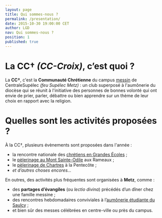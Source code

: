 ```yaml
---
layout: page
title: Qui sommes-nous ?
permalink: /presentation/
date: 2015-10-30 19:00:00 CET
author: LGD
nav: Qui sommes-nous ?
position: 1
published: true
---
```


# La **CC†** *(CC-Croix)*, c’est quoi ?

La **CC†**, c'est la **Communauté Chrétienne** du campus [messin](https://fr.wikipedia.org/wiki/Messin) de CentraleSupélec *(feu Supélec Metz)* : un club superposé à l'aumônerie du diocèse qui se réunit à l'initiative des personnes de bonnes volonté qui ont envie de prier, parler, débattre ou bien apprendre sur un thème de leur choix en rapport avec la religion.

# Quelles sont les activités proposées ?

À la CC†, plusieurs évènements sont proposées dans l'année :

- la rencontre nationale des [chrétiens en Grandes Écoles](http://www.cgenational.com/) ;
- le [pèlerinage au Mont Sainte-Odile](http://pelesteodile.free.fr) aux Rameaux ;
- le [pèlerinage de Chartres](http://www.nd-chretiente.com/) à la Pentecôte ;
- *et d’autres choses encores…*

En outres, des activités plus fréquentes sont organisées à **Metz**, comme :

- des **partages d’évangiles** (ou *lectio divina*) précédés d’un dîner chez une famille messine ;
- des rencontres hebdomadaires conviviales à l’[aumônerie étudiante du Saulcy](http://www.metzionetudiante.net) ;
- et bien sûr des messes célébrées en centre-ville ou près du campus.
